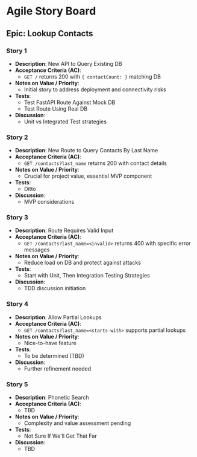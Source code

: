 # Agile Story Board

## Epic: Lookup Contacts

### Story 1
- **Description**: New API to Query Existing DB
- **Acceptance Criteria (AC)**:
  - `GET /` returns 200 with `{ contactCount: }` matching DB
- **Notes on Value / Priority**:
  - Initial story to address deployment and connectivity risks
- **Tests**:
  - Test FastAPI Route Against Mock DB
  - Test Route Using Real DB
- **Discussion**:
  - Unit vs Integrated Test strategies
  
### Story 2
- **Description**: New Route to Query Contacts By Last Name
- **Acceptance Criteria (AC)**:
  - `GET /contacts?last_name` returns 200 with contact details
- **Notes on Value / Priority**:
  - Crucial for project value, essential MVP component
- **Tests**:
  - Ditto
- **Discussion**:
  - MVP considerations
  
### Story 3
- **Description**: Route Requires Valid Input
- **Acceptance Criteria (AC)**:
  - `GET /contacts?last_name=<invalid>` returns 400 with specific error messages
- **Notes on Value / Priority**:
  - Reduce load on DB and protect against attacks
- **Tests**:
  - Start with Unit, Then Integration Testing Strategies
- **Discussion**:
  - TDD discussion initiation
  
### Story 4
- **Description**: Allow Partial Lookups
- **Acceptance Criteria (AC)**:
  - `GET /contacts?last_name=<starts-with>` supports partial lookups
- **Notes on Value / Priority**:
  - Nice-to-have feature
- **Tests**:
  - To be determined (TBD)
- **Discussion**:
  - Further refinement needed
  
### Story 5
- **Description**: Phonetic Search
- **Acceptance Criteria (AC)**:
  - TBD
- **Notes on Value / Priority**:
  - Complexity and value assessment pending
- **Tests**:
  - Not Sure If We'll Get That Far
- **Discussion**:
  - TBD
